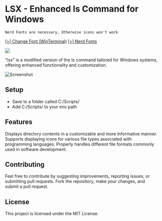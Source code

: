 # LSX - Enhanced ls Command for Windows

`
Nerd Fonts are necessary, Otherwise icons won't work
 `
 
 [[>] Change Font (WinTerminal)][change-font]
 [[>] Nerd Fonts][nerd-fonts]

<img src="https://img.shields.io/badge/rust-%23000000.svg?&style=for-the-badge&logo=rust&logoColor=red" />

"lsx" is a modified version of the ls command tailored for Windows systems, offering enhanced functionality and customization.

![Screenshot](https://media.discordapp.net/attachments/1179401790215684117/1179446059332812880/image.png?ex=6579cfbd&is=65675abd&hm=d203661fd885e6aa028710d00d62a1419a31950a346e0a14b9d1826bae0b2991&=&format=webp&quality=lossless&width=886&height=446 "Screenshot")

## Setup
-  Save to a folder called C:/Scripts/
- Add C:/Scripts/ to your env path

## Features
Displays directory contents in a customizable and more informative manner.
Supports displaying icons for various file types associated with programming languages.
Properly handles different file formats commonly used in software development.

## Contributing
Feel free to contribute by suggesting improvements, reporting issues, or submitting pull requests. Fork the repository, make your changes, and submit a pull request.

## License
This project is licensed under the MIT License.


[nerd-fonts]: https://www.nerdfonts.com/font-downloads "Nerd Fonts"

[change-font]: https://pureinfotech.com/change-font-face-windows-terminal/

